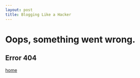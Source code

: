 ```yaml
---
layout: post
title: Blogging Like a Hacker
---
```

# Oops, something went wrong.

## Error 404

[home](/)
